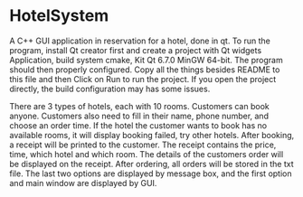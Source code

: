 # HotelSystem
A C++ GUI application in reservation for a hotel, done in qt.
To run the program, install Qt creator first and create a project with Qt widgets Application,
build system cmake, Kit Qt 6.7.0 MinGW 64-bit. The program should then properly configured.
Copy all the things besides README to this file and then Click on Run to run the project. If you
open the project directly, the build configuration may has some issues.

There are 3 types of hotels, each with 10 rooms. Customers can book anyone. Customers also need to
fill in their name, phone number, and choose an order time. If the hotel the customer
wants to book has no available rooms, it will display booking failed, try other hotels. After
booking, a receipt will be printed to the customer. The receipt contains the price, time,
which hotel and which room. The details of the customers order will be displayed on the
receipt. After ordering, all orders will be stored in the txt file. The last two options are
displayed by message box, and the first option and main window are displayed by GUI.
